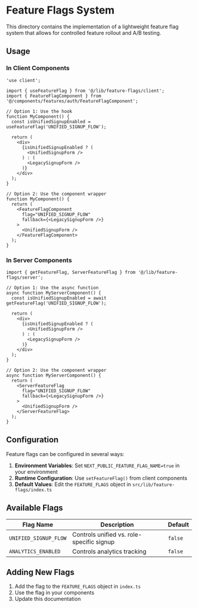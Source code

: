 # Feature Flags System

This directory contains the implementation of a lightweight feature flag system that allows for controlled feature rollout and A/B testing.

## Usage

### In Client Components

```tsx
'use client';

import { useFeatureFlag } from '@/lib/feature-flags/client';
import { FeatureFlagComponent } from '@/components/features/auth/FeatureFlagComponent';

// Option 1: Use the hook
function MyComponent() {
  const isUnifiedSignupEnabled = useFeatureFlag('UNIFIED_SIGNUP_FLOW');
  
  return (
    <div>
      {isUnifiedSignupEnabled ? (
        <UnifiedSignupForm />
      ) : (
        <LegacySignupForm />
      )}
    </div>
  );
}

// Option 2: Use the component wrapper
function MyComponent() {
  return (
    <FeatureFlagComponent 
      flag="UNIFIED_SIGNUP_FLOW"
      fallback={<LegacySignupForm />}
    >
      <UnifiedSignupForm />
    </FeatureFlagComponent>
  );
}
```

### In Server Components

```tsx
import { getFeatureFlag, ServerFeatureFlag } from '@/lib/feature-flags/server';

// Option 1: Use the async function
async function MyServerComponent() {
  const isUnifiedSignupEnabled = await getFeatureFlag('UNIFIED_SIGNUP_FLOW');
  
  return (
    <div>
      {isUnifiedSignupEnabled ? (
        <UnifiedSignupForm />
      ) : (
        <LegacySignupForm />
      )}
    </div>
  );
}

// Option 2: Use the component wrapper
async function MyServerComponent() {
  return (
    <ServerFeatureFlag 
      flag="UNIFIED_SIGNUP_FLOW"
      fallback={<LegacySignupForm />}
    >
      <UnifiedSignupForm />
    </ServerFeatureFlag>
  );
}
```

## Configuration

Feature flags can be configured in several ways:

1. **Environment Variables**: Set `NEXT_PUBLIC_FEATURE_FLAG_NAME=true` in your environment
2. **Runtime Configuration**: Use `setFeatureFlag()` from client components
3. **Default Values**: Edit the `FEATURE_FLAGS` object in `src/lib/feature-flags/index.ts`

## Available Flags

| Flag Name | Description | Default |
|-----------|-------------|---------|
| `UNIFIED_SIGNUP_FLOW` | Controls unified vs. role-specific signup | `false` |
| `ANALYTICS_ENABLED` | Controls analytics tracking | `false` |

## Adding New Flags

1. Add the flag to the `FEATURE_FLAGS` object in `index.ts`
2. Use the flag in your components
3. Update this documentation 